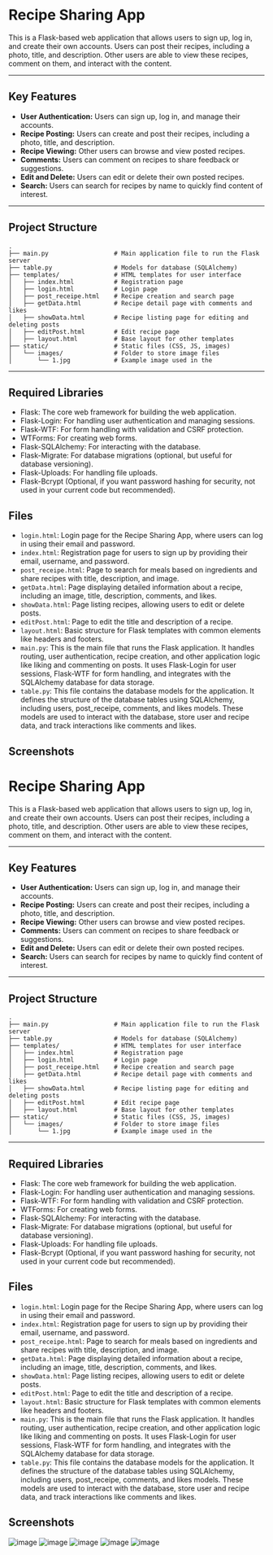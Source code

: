 # Recipe Sharing App

This is a Flask-based web application that allows users to sign up, log in, and create their own accounts. Users can post their recipes, including a photo, title, and description. Other users are able to view these recipes, comment on them, and interact with the content.

---

## Key Features

- **User Authentication:** Users can sign up, log in, and manage their accounts.
- **Recipe Posting:** Users can create and post their recipes, including a photo, title, and description.
- **Recipe Viewing:** Other users can browse and view posted recipes.
- **Comments:** Users can comment on recipes to share feedback or suggestions.
- **Edit and Delete:** Users can edit or delete their own posted recipes.
- **Search:** Users can search for recipes by name to quickly find content of interest.

---

## Project Structure

```plaintext
.
├── main.py                  # Main application file to run the Flask server
├── table.py                 # Models for database (SQLAlchemy)
├── templates/               # HTML templates for user interface
│   ├── index.html           # Registration page
│   ├── login.html           # Login page
│   ├── post_receipe.html    # Recipe creation and search page
│   ├── getData.html         # Recipe detail page with comments and likes
│   ├── showData.html        # Recipe listing page for editing and deleting posts
│   ├── editPost.html        # Edit recipe page
│   ├── layout.html          # Base layout for other templates
├── static/                  # Static files (CSS, JS, images)
│   └── images/              # Folder to store image files
│       └── 1.jpg            # Example image used in the 

```
---

## Required Libraries

- Flask: The core web framework for building the web application.
- Flask-Login: For handling user authentication and managing sessions.
- Flask-WTF: For form handling with validation and CSRF protection.
- WTForms: For creating web forms.
- Flask-SQLAlchemy: For interacting with the database.
- Flask-Migrate: For database migrations (optional, but useful for database versioning).
- Flask-Uploads: For handling file uploads.
- Flask-Bcrypt (Optional, if you want password hashing for security, not used in your current code but recommended).

## Files

- `login.html`: Login page for the Recipe Sharing App, where users can log in using their email and password.
- `index.html`: Registration page for users to sign up by providing their email, username, and password.
- `post_receipe.html`: Page to search for meals based on ingredients and share recipes with title, description, and image.
- `getData.html`: Page displaying detailed information about a recipe, including an image, title, description, comments, and likes.
- `showData.html`: Page listing recipes, allowing users to edit or delete posts.
- `editPost.html`: Page to edit the title and description of a recipe.
- `layout.html`: Basic structure for Flask templates with common elements like headers and footers.
- `main.py`: This is the main file that runs the Flask application. It handles routing, user authentication, recipe creation, and other application logic like liking and commenting on posts. It uses Flask-Login for user sessions, Flask-WTF for form handling, and integrates with the SQLAlchemy database for data storage.
- `table.py`: This file contains the database models for the application. It defines the structure of the database tables using SQLAlchemy, including users, post_receipe, comments, and likes models. These models are used to interact with the database, store user and recipe data, and track interactions like comments and likes.


## Screenshots
# Recipe Sharing App

This is a Flask-based web application that allows users to sign up, log in, and create their own accounts. Users can post their recipes, including a photo, title, and description. Other users are able to view these recipes, comment on them, and interact with the content.

---

## Key Features

- **User Authentication:** Users can sign up, log in, and manage their accounts.
- **Recipe Posting:** Users can create and post their recipes, including a photo, title, and description.
- **Recipe Viewing:** Other users can browse and view posted recipes.
- **Comments:** Users can comment on recipes to share feedback or suggestions.
- **Edit and Delete:** Users can edit or delete their own posted recipes.
- **Search:** Users can search for recipes by name to quickly find content of interest.

---

## Project Structure

```plaintext
.
├── main.py                  # Main application file to run the Flask server
├── table.py                 # Models for database (SQLAlchemy)
├── templates/               # HTML templates for user interface
│   ├── index.html           # Registration page
│   ├── login.html           # Login page
│   ├── post_receipe.html    # Recipe creation and search page
│   ├── getData.html         # Recipe detail page with comments and likes
│   ├── showData.html        # Recipe listing page for editing and deleting posts
│   ├── editPost.html        # Edit recipe page
│   ├── layout.html          # Base layout for other templates
├── static/                  # Static files (CSS, JS, images)
│   └── images/              # Folder to store image files
│       └── 1.jpg            # Example image used in the 

```
---

## Required Libraries

- Flask: The core web framework for building the web application.
- Flask-Login: For handling user authentication and managing sessions.
- Flask-WTF: For form handling with validation and CSRF protection.
- WTForms: For creating web forms.
- Flask-SQLAlchemy: For interacting with the database.
- Flask-Migrate: For database migrations (optional, but useful for database versioning).
- Flask-Uploads: For handling file uploads.
- Flask-Bcrypt (Optional, if you want password hashing for security, not used in your current code but recommended).

## Files

- `login.html`: Login page for the Recipe Sharing App, where users can log in using their email and password.
- `index.html`: Registration page for users to sign up by providing their email, username, and password.
- `post_receipe.html`: Page to search for meals based on ingredients and share recipes with title, description, and image.
- `getData.html`: Page displaying detailed information about a recipe, including an image, title, description, comments, and likes.
- `showData.html`: Page listing recipes, allowing users to edit or delete posts.
- `editPost.html`: Page to edit the title and description of a recipe.
- `layout.html`: Basic structure for Flask templates with common elements like headers and footers.
- `main.py`: This is the main file that runs the Flask application. It handles routing, user authentication, recipe creation, and other application logic like liking and commenting on posts. It uses Flask-Login for user sessions, Flask-WTF for form handling, and integrates with the SQLAlchemy database for data storage.
- `table.py`: This file contains the database models for the application. It defines the structure of the database tables using SQLAlchemy, including users, post_receipe, comments, and likes models. These models are used to interact with the database, store user and recipe data, and track interactions like comments and likes.


## Screenshots


![image](https://github.com/user-attachments/assets/7c6955ba-2493-458a-8108-dc551f28f317)
![image](https://github.com/user-attachments/assets/769f39c6-f472-4558-a626-91403deddee6)
![image](https://github.com/user-attachments/assets/dc9f3456-d261-4e65-8c3a-da014a328c54)
![image](https://github.com/user-attachments/assets/fa4e578a-e892-40df-b1aa-8458518935dc)
![image](https://github.com/user-attachments/assets/44d5a6fb-2f18-4572-bc47-6cc60826d749)






